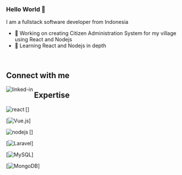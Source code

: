 ### Hello World 👋
I am a fullstack software developer from Indonesia

- 🔭 Working on creating Citizen Administration System for my village using React and Nodejs
- 🌱 Learning React and Nodejs in depth
<br>

## Connect with me
[<img align="left" alt="linked-in" src="https://img.shields.io/badge/linkedin-%230077B5.svg?&style=for-the-badge&logo=linkedin&logoColor=white" />](https://www.linkedin.com/in/indra-adi-baskara-b22209119/)

## Expertise
[<img align="left" alt="react" src="https://img.shields.io/badge/react%20-%2320232a.svg?&style=for-the-badge&logo=react&logoColor=%2361DAFB" />]

[<img alt="Vue.js" src="https://img.shields.io/badge/vuejs-%2335495e.svg?style=for-the-badge&logo=vue-dot-js&logoColor=%234FC08D"/>]

[<img align="left" alt="nodejs" src="https://img.shields.io/badge/node.js%20-%2343853D.svg?&style=for-the-badge&logo=node.js&logoColor=white" />]

[<img alt="Laravel" src="https://img.shields.io/badge/laravel-%23FF2D20.svg?style=for-the-badge&logo=laravel&logoColor=white"/>]

[<img alt="MySQL" src="https://img.shields.io/badge/mysql-%2300f.svg?style=for-the-badge&logo=mysql&logoColor=white"/>]

[<img alt="MongoDB" src ="https://img.shields.io/badge/MongoDB-%234ea94b.svg?style=for-the-badge&logo=mongodb&logoColor=white"/>]

<br>
<br>
